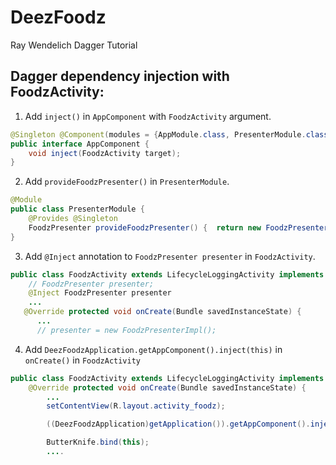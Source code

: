 # DeezFoodz
Ray Wendelich Dagger Tutorial


## Dagger dependency injection with FoodzActivity:
1. Add `inject()` in `AppComponent` with `FoodzActivity` argument.
```java
@Singleton @Component(modules = {AppModule.class, PresenterModule.class})
public interface AppComponent {
    void inject(FoodzActivity target);
}
```
2. Add `provideFoodzPresenter()` in `PresenterModule`.
```java
@Module
public class PresenterModule {
    @Provides @Singleton
    FoodzPresenter provideFoodzPresenter() {  return new FoodzPresenterImpl();  }
}
```
3. Add `@Inject` annotation to `FoodzPresenter presenter` in `FoodzActivity`.
```java
public class FoodzActivity extends LifecycleLoggingActivity implements FoodzView {
    // FoodzPresenter presenter;
    @Inject FoodzPresenter presenter
    ...
   @Override protected void onCreate(Bundle savedInstanceState) {
      ...
      // presenter = new FoodzPresenterImpl();
```
4. Add `DeezFoodzApplication.getAppComponent().inject(this)` in `onCreate()` in `FoodzActivity`
```java
public class FoodzActivity extends LifecycleLoggingActivity implements FoodzView {
    @Override protected void onCreate(Bundle savedInstanceState) {
        ...
        setContentView(R.layout.activity_foodz);

        ((DeezFoodzApplication)getApplication()).getAppComponent().inject(this);

        ButterKnife.bind(this);
        ....
```    

